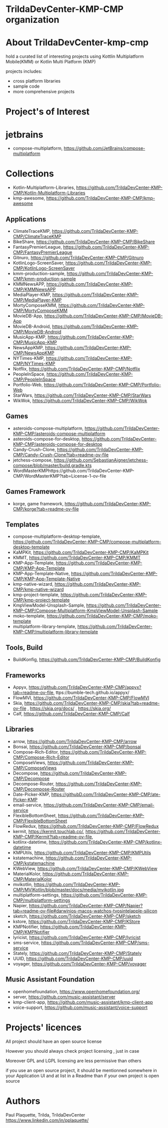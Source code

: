 #  TrildaDevCenter-KMP-CMP organization


# About TrildaDevCenter-kmp-cmp

hold a curated list of interesting projects using Kottlin Multiplatform Mobile(KMM)  or Kotlin Multi Platform (KMP)

projects includes:
 - cross platform libraries
 - sample code
 - more comprehensive projects


# Project's of Interest

# jetbrains
- compose-multiplatform, https://github.com/JetBrains/compose-multiplatform

# Collections
- Kotlin-Multiplatform-Libraries, https://github.com/TrildaDevCenter-KMP-CMP/Kotlin-Multiplatform-Libraries
- kmp-awesome, https://github.com/TrildaDevCenter-KMP-CMP/kmp-awesome

  
## Applications
- ClimateTraceKMP, https://github.com/TrildaDevCenter-KMP-CMP/ClimateTraceKMP
- BikeShare, https://github.com/TrildaDevCenter-KMP-CMP/BikeShare
- FantasyPremierLeague, https://github.com/TrildaDevCenter-KMP-CMP/FantasyPremierLeague
- Gitnuro, https://github.com/TrildaDevCenter-KMP-CMP/Gitnuro
- KotlinLogo-ScreenSaver, https://github.com/TrildaDevCenter-KMP-CMP/KotlinLogo-ScreenSaver
- kmm-production-sample, https://github.com/TrildaDevCenter-KMP-CMP/kmm-production-sample
- KMMNewsAPP, https://github.com/TrildaDevCenter-KMP-CMP/KMMNewsAPP
- MediaPlayer-KMP, https://github.com/TrildaDevCenter-KMP-CMP/MediaPlayer-KMP
- MortyComposeKMM, https://github.com/TrildaDevCenter-KMP-CMP/MortyComposeKMM
- MovieDB-App, https://github.com/TrildaDevCenter-KMP-CMP/MovieDB-App
- MovieDB-Android, https://github.com/TrildaDevCenter-KMP-CMP/MovieDB-Android
- MusicApp-KMP, https://github.com/TrildaDevCenter-KMP-CMP/MusicApp-KMP
- NewsAppKMP, https://github.com/TrildaDevCenter-KMP-CMP/NewsAppKMP
- NYTimes-KMP, https://github.com/TrildaDevCenter-KMP-CMP/NYTimes-KMP
- Notflix, https://github.com/TrildaDevCenter-KMP-CMP/Notflix
- PeopleInSpace, https://github.com/TrildaDevCenter-KMP-CMP/PeopleInSpace
- Portfolio-Web, https://github.com/TrildaDevCenter-KMP-CMP/Portfolio-Web
- StarWars, https://github.com/TrildaDevCenter-KMP-CMP/StarWars
- WikWok, https://github.com/TrildaDevCenter-KMP-CMP/WikWok




## Games
- asteroids-compose-multiplatform, https://github.com/TrildaDevCenter-KMP-CMP/asteroids-compose-multiplatform
- asteroids-compose-for-desktop, https://github.com/TrildaDevCenter-KMP-CMP/asteroids-compose-for-desktop
- Candy-Crush-Clone, https://github.com/TrildaDevCenter-KMP-CMP/Candy-Crush-Clone?tab=readme-ov-file
- jetchess-compose, https://github.com/SebastianAigner/jetchess-compose/blob/master/build.gradle.kts
- WordMasterKMPhttps://github.com/TrildaDevCenter-KMP-CMP/WordMasterKMP?tab=License-1-ov-file


## Games Framework
- korge, game framework, https://github.com/TrildaDevCenter-KMP-CMP/korge?tab=readme-ov-file

  
## Templates
- compose-multiplatform-desktop-template, https://github.com/TrildaDevCenter-KMP-CMP/compose-multiplatform-desktop-template
- KaMPKit, https://github.com/TrildaDevCenter-KMP-CMP/KaMPKit
- KMMT, https://github.com/TrildaDevCenter-KMP-CMP/KMMT
- KMP-App-Template, https://github.com/TrildaDevCenter-KMP-CMP/KMP-App-Template
- KMP-App-Template-Native, https://github.com/TrildaDevCenter-KMP-CMP/KMP-App-Template-Native
- kmp-native-wizard, https://github.com/TrildaDevCenter-KMP-CMP/kmp-native-wizard
- kmp-project-template, https://github.com/TrildaDevCenter-KMP-CMP/kmp-project-template
- KmpViewModel-Unsplash-Sample, https://github.com/TrildaDevCenter-KMP-CMP/Compose-Multiplatform-KmpViewModel-Unsplash-Sample
- moko-template, https://github.com/TrildaDevCenter-KMP-CMP/moko-template
- multiplatform-library-template, https://github.com/TrildaDevCenter-KMP-CMP/multiplatform-library-template



## Tools, Build
- BuildKonfig, https://github.com/TrildaDevCenter-KMP-CMP/BuildKonfig


## Frameworks
- Appyx, https://github.com/TrildaDevCenter-KMP-CMP/appyx?tab=readme-ov-file, ttps://bumble-tech.github.io/appyx/
- FlowMVI, https://github.com/TrildaDevCenter-KMP-CMP/FlowMVI
- Skia, https://github.com/TrildaDevCenter-KMP-CMP/skia?tab=readme-ov-file , https://skia.org/docs/ , https://skia.org/
- Calf, https://github.com/TrildaDevCenter-KMP-CMP/Calf


## Libraries
- arrow, https://github.com/TrildaDevCenter-KMP-CMP/arrow
- Bonsai, https://github.com/TrildaDevCenter-KMP-CMP/bonsai
- Compose-Rich-Editor, https://github.com/TrildaDevCenter-KMP-CMP/Compose-Rich-Editor
- ComposeViews, https://github.com/TrildaDevCenter-KMP-CMP/ComposeViews
- Decompose, https://github.com/TrildaDevCenter-KMP-CMP/Decompose
- Decompose-Router, https://github.com/TrildaDevCenter-KMP-CMP/Decompose-Router
- Date-Picker-KMP, https://githubD.com/TrildaDevCenter-KMP-CMP/ate-Picker-KMP
- email-service, https://github.com/TrildaDevCenter-KMP-CMP/email-service
- FlexibleBottomSheet, https://github.com/TrildaDevCenter-KMP-CMP/FlexibleBottomSheet
- FlowRedux, https://github.com/TrildaDevCenter-KMP-CMP/FlowRedux
- kermit, https://kermit.touchlab.co/, https://github.com/TrildaDevCenter-KMP-CMP/Kermit?tab=readme-ov-file,
- kotlinx-datetime, https://github.com/TrildaDevCenter-KMP-CMP/kotlinx-datetime
- KMPUtils, https://github.com/TrildaDevCenter-KMP-CMP/KMPUtils
- kstatemachine, https://github.com/TrildaDevCenter-KMP-CMP/kstatemachine
- KWebView, https://github.com/TrildaDevCenter-KMP-CMP/KWebView
- MaterialKolor, https://github.com/TrildaDevCenter-KMP-CMP/MaterialKolor
- mvikotlin, https://github.com/TrildaDevCenter-KMP-CMP/MVIKotlin/blob/master/docs/media/mvikotlin.jpg
- multiplatform-settings, https://github.com/TrildaDevCenter-KMP-CMP/multiplatform-settings
- Napier, https://github.com/TrildaDevCenter-KMP-CMP/Napier?tab=readme-ov-file#darwinios-macos-watchos-tvosintelapple-silicon
- sketch, https://github.com/TrildaDevCenter-KMP-CMP/sketch
- kstore, https://github.com/TrildaDevCenter-KMP-CMP/KStore
- KMPNotifier, https://github.com/TrildaDevCenter-KMP-CMP/KMPNotifier
- lyricist, https://github.com/TrildaDevCenter-KMP-CMP/lyricist
- sms-service, https://github.com/TrildaDevCenter-KMP-CMP/sms-service
- Stately, https://github.com/TrildaDevCenter-KMP-CMP/Stately
- UUID, https://github.com/TrildaDevCenter-KMP-CMP/uuid
- voyager, https://github.com/TrildaDevCenter-KMP-CMP/voyager

  
## Music Assistant Foundation
- openhomefoundation, https://www.openhomefoundation.org/
- server, https://github.com/music-assistant/server
- kmp-client-app, https://github.com/music-assistant/kmp-client-app
- voice-support, https://github.com/music-assistant/voice-support



# Projects' licences
All project should have an open source license

However you should always check project licensing , just in case 

Moreover GPL and LGPL licensing are less permissive than others

if you use an open source project, it should be mentionned somewhere in your Application UI and at list in a Readme than if your own project is open source

# Authors 
Paul Plaquette, Trilda, TrildaDevCenter
https://www.linkedin.com/in/pplaquette/
